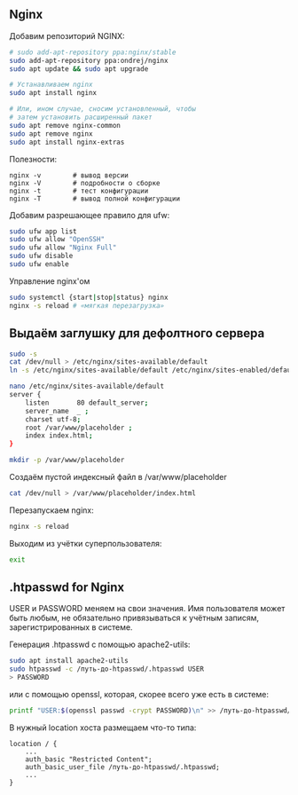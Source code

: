## Nginx

Добавим репозиторий NGINX:

```bash
# sudo add-apt-repository ppa:nginx/stable
sudo add-apt-repository ppa:ondrej/nginx
sudo apt update && sudo apt upgrade

# Устанавливаем nginx
sudo apt install nginx

# Или, ином случае, сносим установленный, чтобы 
# затем установить расширенный пакет
sudo apt remove nginx-common
sudo apt remove nginx
sudo apt install nginx-extras
```


Полезности:
```
nginx -v        # вывод версии
nginx -V        # подробности о сборке
nginx -t        # тест конфигурации
nginx -T        # вывод полной конфигурации
```


Добавим разрешающее правило для ufw:

```bash
sudo ufw app list
sudo ufw allow "OpenSSH"
sudo ufw allow "Nginx Full"
sudo ufw disable
sudo ufw enable
```

Управление nginx'ом

```bash
sudo systemctl {start|stop|status} nginx
nginx -s reload # «мягкая перезагрузка»
```


## Выдаём заглушку для дефолтного сервера

```bash
sudo -s
cat /dev/null > /etc/nginx/sites-available/default
ln -s /etc/nginx/sites-available/default /etc/nginx/sites-enabled/default
```

```bash
nano /etc/nginx/sites-available/default
server {
    listen       80 default_server;
    server_name  _ ;
    charset utf-8;
    root /var/www/placeholder ;
    index index.html;
}
```

```bash
mkdir -p /var/www/placeholder
```

Создаём пустой индексный файл в /var/www/placeholder

```bash
cat /dev/null > /var/www/placeholder/index.html
```

Перезапускаем nginx:

```bash
nginx -s reload 
```

Выходим из учётки суперпользователя:

```bash
exit
```


## .htpasswd for Nginx

USER и PASSWORD меняем на свои значения. Имя пользователя может быть любым, не обязательно привязываться к учётным записям, зарегистрированных в системе.

Генерация .htpasswd с помощью apache2-utils:
```bash
sudo apt install apache2-utils
sudo htpasswd -c /путь-до-htpasswd/.htpasswd USER
> PASSWORD
```

или с помощью openssl, которая, скорее всего уже есть в системе:
```bash
printf "USER:$(openssl passwd -crypt PASSWORD)\n" >> /путь-до-htpasswd/.htpasswd
```

В нужный location хоста размещаем что-то типа:
```
location / {
    ...
    auth_basic "Restricted Content";
    auth_basic_user_file /путь-до-htpasswd/.htpasswd;
    ...
}
```

